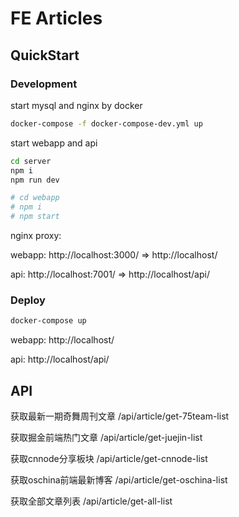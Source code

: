 # FE Articles

## QuickStart

### Development

start mysql and nginx by docker

``` bash
docker-compose -f docker-compose-dev.yml up
```

start webapp and api

``` bash
cd server
npm i
npm run dev

# cd webapp
# npm i
# npm start
```

nginx proxy:

webapp: http://localhost:3000/ => http://localhost/

api: http://localhost:7001/ => http://localhost/api/



### Deploy

``` bash
docker-compose up
```

webapp: http://localhost/

api: http://localhost/api/

## API

获取最新一期奇舞周刊文章
/api/article/get-75team-list

获取掘金前端热门文章
/api/article/get-juejin-list

获取cnnode分享板块
/api/article/get-cnnode-list

获取oschina前端最新博客
/api/article/get-oschina-list

获取全部文章列表
/api/article/get-all-list
